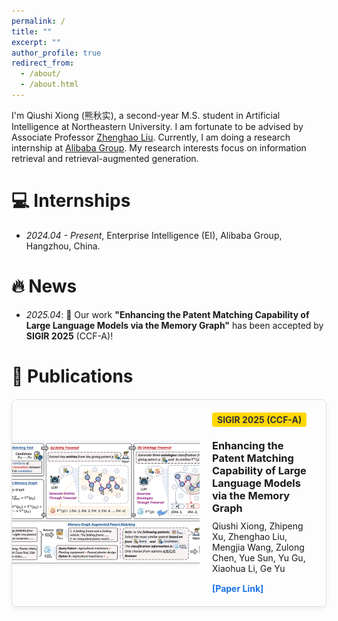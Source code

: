 ```yaml
---
permalink: /
title: ""
excerpt: ""
author_profile: true
redirect_from:
  - /about/
  - /about.html
---
```


I'm Qiushi Xiong (熊秋实), a second-year M.S. student in Artificial Intelligence at Northeastern University. I am fortunate to be advised by Associate Professor [Zhenghao Liu](https://edwardzh.github.io/). Currently, I am doing a research internship at [Alibaba Group](https://ali-home.alibaba.com/). My research interests focus on information retrieval and retrieval-augmented generation.

# 💻 Internships
- *2024.04 - Present*, Enterprise Intelligence (EI), Alibaba Group, Hangzhou, China.

# 🔥 News
- *2025.04*: 🎉 Our work **"Enhancing the Patent Matching Capability of Large Language Models via the Memory Graph"** has been accepted by **SIGIR 2025** (CCF-A)!

# 📝 Publications

<div style="border: 1px solid #ddd; border-radius: 8px; overflow: hidden; max-width: 900px; margin: 20px auto; box-shadow: 0 4px 8px rgba(0,0,0,0.05); display: flex; align-items: center;">
  
  <div style="flex: 0 0 300px; height: 200px; overflow: hidden;">
    <img src="../images/model.png" alt="Paper Image" style="width: 100%; height: 100%; object-fit: cover;">
  </div>

  <div style="flex: 1; padding: 20px;">
    <div style="background: #FFD700; color: #333; font-weight: bold; display: inline-block; padding: 3px 8px; border-radius: 4px; font-size: 14px; margin-bottom: 10px;">
      SIGIR 2025 (CCF-A)
    </div>
    <h3 style="margin: 10px 0 10px 0;">Enhancing the Patent Matching Capability of Large Language Models via the Memory Graph</h3>
    <p style="margin: 0 0 15px 0;">
      Qiushi Xiong, Zhipeng Xu, Zhenghao Liu, Mengjia Wang, Zulong Chen, Yue Sun, Yu Gu, Xiaohua Li, Ge Yu
    </p>
    <a href="https://arxiv.org/abs/2504.14845" target="_blank" style="color: #1a73e8; text-decoration: none; font-weight: bold;">[Paper Link]</a>
  </div>

</div>

